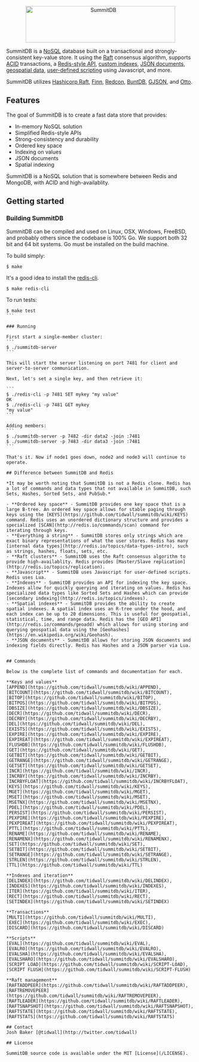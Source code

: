 <p align="center">
<img 
    src="resources/logo.png" 
    width="400" height="98" border="0" alt="SummitDB">
</p>

SummitDB is a [NoSQL](https://en.wikipedia.org/wiki/NoSQL) database built on a transactional and strongly-consistent key-value store. It using the [Raft](https://raft.github.io/) consensus algorithm, supports [ACID](https://en.wikipedia.org/wiki/ACID) transactions, a [Redis-style API](https://github.com/tidwall/wiki), [custom indexes](https://github.com/tidwall/summitdb/wiki/SETINDEX), [JSON documents](https://github.com/tidwall/summitdb/wiki/SETINDEX#json), [geospatial data](https://github.com/tidwall/summitdb/wiki/SETINDEX#spatial), [user-defined scripting](https://github.com/tidwall/summitdb/wiki/EVAL) using Javascript, and more.

SummitDB utilizes [Hashicorp Raft](https://github.com/hashicorp/raft), [Finn](https://github.com/tidwall/finn), [Redcon](https://github.com/tidwall/redcon), [BuntDB](https://github.com/tidwall/buntdb), [GJSON](https://github.com/tidwall/gjson), and [Otto](https://github.com/robertkrimen/otto).

## Features

The goal of SummitDB is to create a fast data store that provides:

- In-memory NoSQL solution
- Simplified Redis-style APIs  
- Strong-consistency and durability  
- Ordered key space  
- Indexing on values
- JSON documents
- Spatial indexing

SummitDB is a NoSQL solution that is somewhere between Redis and MongoDB, with ACID and high-availablity.

## Getting started

### Building SummitDB

SummitDB can be compiled and used on Linux, OSX, Windows, FreeBSD, and probably others since the codebase is 100% Go. We support both 32 bit and 64 bit systems. Go must be installed on the build machine.

To build simply:

```
$ make
```

It's a good idea to install the [redis-cli](http://redis.io/topics/rediscli).

```
$ make redis-cli
```

To run tests:

````
$ make test
```

### Running

First start a single-member cluster:
```
$ ./summitdb-server
```

This will start the server listening on port 7481 for client and server-to-server communication.

Next, let's set a single key, and then retrieve it:

```
$ ./redis-cli -p 7481 SET mykey "my value"
OK
$ ./redis-cli -p 7481 GET mykey
"my value"
```

Adding members:
```
$ ./summitdb-server -p 7482 -dir data2 -join :7481
$ ./summitdb-server -p 7483 -dir data3 -join :7481
```

That's it. Now if node1 goes down, node2 and node3 will continue to operate.

## Difference between SummitDB and Redis

*It may be worth noting that SummitDB is not a Redis clone. Redis has a lot of commands and data types that not available in SummitDB, such Sets, Hashes, Sorted Sets, and PubSub.*

- **Ordered key space** - SummitDB provides one key space that is a large B-tree. An ordered key space allows for stable paging through keys using the [KEYS](https://github.com/tidwall/summitdb/wiki/KEYS) command. Redis uses an unordered dictionary structure and provides a specialized [SCAN](http://redis.io/commands/scan) command for iterating through keys.
- **Everything a string** - SummitDB stores only strings which are exact binary representations of what the user stores. Redis has many [internal data types](http://redis.io/topics/data-types-intro), such as strings, hashes, floats, sets, etc. 
- **Raft clusters** - SummitDB uses the Raft consensus algorithm to provide high-availablity. Redis provides [Master/Slave replication](http://redis.io/topics/replication). 
- **Javascript** - SummitDB uses Javascript for user-defined scripts. Redis uses Lua.
- **Indexes** - SummitDB provides an API for indexing the key space. Indexes allow for quickly querying and iterating on values. Redis has specialized data types like Sorted Sets and Hashes which can provide [secondary indexing](http://redis.io/topics/indexes).
- **Spatial indexes** - SummitDB provides the ability to create spatial indexes. A spatial index uses an R-tree under the hood, and each index can be up to 20 dimensions. This is useful for geospatial, statistical, time, and range data. Redis has the [GEO API](http://redis.io/commands/geoadd) which allows for using storing and querying geospatial data using the [Geohashes](https://en.wikipedia.org/wiki/Geohash).
- **JSON documents** - SummitDB allows for storing JSON documents and indexing fields directly. Redis has Hashes and a JSON parser via Lua.


## Commands

Below is the complete list of commands and documentation for each.

**Keys and values**  
[APPEND](https://github.com/tidwall/summitdb/wiki/APPEND), 
[BITCOUNT](https://github.com/tidwall/summitdb/wiki/BITCOUNT), 
[BITOP](https://github.com/tidwall/summitdb/wiki/BITOP), 
[BITPOS](https://github.com/tidwall/summitdb/wiki/BITPOS), 
[DBSIZE](https://github.com/tidwall/summitdb/wiki/DBSIZE),
[DECR](https://github.com/tidwall/summitdb/wiki/DECR), 
[DECRBY](https://github.com/tidwall/summitdb/wiki/DECRBY), 
[DEL](https://github.com/tidwall/summitdb/wiki/DEL),
[EXISTS](https://github.com/tidwall/summitdb/wiki/EXISTS),
[EXPIRE](https://github.com/tidwall/summitdb/wiki/EXPIRE),
[EXPIREAT](https://github.com/tidwall/summitdb/wiki/EXPIREAT),
[FLUSHDB](https://github.com/tidwall/summitdb/wiki/FLUSHDB),
[GET](https://github.com/tidwall/summitdb/wiki/GET), 
[GETBIT](https://github.com/tidwall/summitdb/wiki/GETBIT), 
[GETRANGE](https://github.com/tidwall/summitdb/wiki/GETRANGE), 
[GETSET](https://github.com/tidwall/summitdb/wiki/GETSET), 
[INCR](https://github.com/tidwall/summitdb/wiki/INCR), 
[INCRBY](https://github.com/tidwall/summitdb/wiki/INCRBY), 
[INCRBYFLOAT](https://github.com/tidwall/summitdb/wiki/INCRBYFLOAT), 
[KEYS](https://github.com/tidwall/summitdb/wiki/KEYS),
[MGET](https://github.com/tidwall/summitdb/wiki/MGET), 
[MSET](https://github.com/tidwall/summitdb/wiki/MSET), 
[MSETNX](https://github.com/tidwall/summitdb/wiki/MSETNX), 
[PDEL](https://github.com/tidwall/summitdb/wiki/PDEL),
[PERSIST](https://github.com/tidwall/summitdb/wiki/PERSIST),
[PEXPIRE](https://github.com/tidwall/summitdb/wiki/PEXPIRE),
[PEXPIREAT](https://github.com/tidwall/summitdb/wiki/PEXPIREAT),
[PTTL](https://github.com/tidwall/summitdb/wiki/PTTL),
[RENAME](https://github.com/tidwall/summitdb/wiki/RENAME),
[RENAMENX](https://github.com/tidwall/summitdb/wiki/RENAMENX),
[SET](https://github.com/tidwall/summitdb/wiki/SET), 
[SETBIT](https://github.com/tidwall/summitdb/wiki/SETBIT), 
[SETRANGE](https://github.com/tidwall/summitdb/wiki/SETRANGE), 
[STRLEN](https://github.com/tidwall/summitdb/wiki/STRLEN),
[TTL](https://github.com/tidwall/summitdb/wiki/TTL)

**Indexes and iteration**  
[DELINDEX](https://github.com/tidwall/summitdb/wiki/DELINDEX),
[INDEXES](https://github.com/tidwall/summitdb/wiki/INDEXES),
[ITER](https://github.com/tidwall/summitdb/wiki/ITER),
[RECT](https://github.com/tidwall/summitdb/wiki/RECT),
[SETINDEX](https://github.com/tidwall/summitdb/wiki/SETINDEX)

**Transactions**  
[MULTI](https://github.com/tidwall/summitdb/wiki/MULTI),
[EXEC](https://github.com/tidwall/summitdb/wiki/EXEC),
[DISCARD](https://github.com/tidwall/summitdb/wiki/DISCARD)

**Scripts**  
[EVAL](https://github.com/tidwall/summitdb/wiki/EVAL),
[EVALRO](https://github.com/tidwall/summitdb/wiki/EVALRO),
[EVALSHA](https://github.com/tidwall/summitdb/wiki/EVALSHA),
[EVALSHARO](https://github.com/tidwall/summitdb/wiki/EVALSHARO),
[SCRIPT LOAD](https://github.com/tidwall/summitdb/wiki/SCRIPT-LOAD),
[SCRIPT FLUSH](https://github.com/tidwall/summitdb/wiki/SCRIPT-FLUSH)

**Raft management**  
[RAFTADDPEER](https://github.com/tidwall/summitdb/wiki/RAFTADDPEER),
[RAFTREMOVEPEER](https://github.com/tidwall/summitdb/wiki/RAFTREMOVEPEER),
[RAFTLEADER](https://github.com/tidwall/summitdb/wiki/RAFTLEADER),
[RAFTSNAPSHOT](https://github.com/tidwall/summitdb/wiki/RAFTSNAPSHOT),
[RAFTSTATE](https://github.com/tidwall/summitdb/wiki/RAFTSTATE),
[RAFTSTATS](https://github.com/tidwall/summitdb/wiki/RAFTSTATS)

## Contact
Josh Baker [@tidwall](http://twitter.com/tidwall)

## License

SummitDB source code is available under the MIT [License](/LICENSE).




